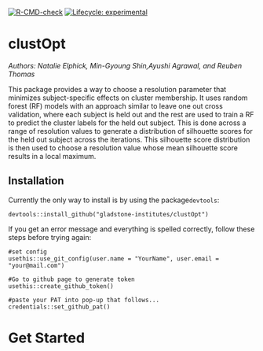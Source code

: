 <!-- badges: start -->
[![R-CMD-check](https://github.com/gladstone-institutes/clustOpt/actions/workflows/R-CMD-check.yaml/badge.svg)](https://github.com/gladstone-institutes/clustOpt/actions/workflows/R-CMD-check.yaml)
[![Lifecycle: experimental](https://img.shields.io/badge/lifecycle-experimental-orange.svg)](https://lifecycle.r-lib.org/articles/stages.html#experimental)
<!-- badges: end -->
   
# clustOpt
*Authors: Natalie Elphick, Min-Gyoung Shin,Ayushi Agrawal, and Reuben Thomas*

This package provides a way to choose a resolution parameter that minimizes subject-specific effects on cluster membership. It uses random forest (RF) models with an approach similar to leave one out cross validation, where each subject is held out and the rest are used to train a RF to predict the cluster labels for the held out subject. This is done across a range of resolution values to generate a distribution of silhouette scores for the held out subject across the iterations. This silhouette score distribution is then used to choose a resolution value whose mean silhouette score results in a local maximum.

## Installation   
Currently the only way to install is by using the package`devtools`:    
```
devtools::install_github("gladstone-institutes/clustOpt")
```
If you get an error message and everything is spelled correctly, follow these steps before trying again:
```
#set config
usethis::use_git_config(user.name = "YourName", user.email = "your@mail.com")

#Go to github page to generate token
usethis::create_github_token() 

#paste your PAT into pop-up that follows...
credentials::set_github_pat()
```

# Get Started


